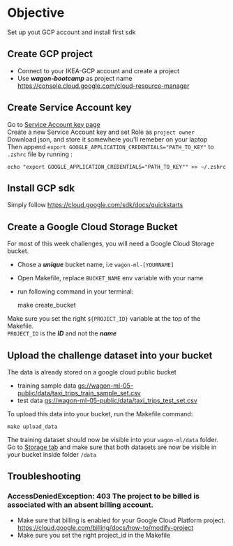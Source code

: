 # Objective

Set up yout GCP account and install first sdk

## Create GCP project

 - Connect to your IKEA-GCP account and create a project
 - Use **_wagon-bootcamp_** as project name
https://console.cloud.google.com/cloud-resource-manager


## Create Service Account key
Go to [Service Account key page](https://console.cloud.google.com/apis/credentials/serviceaccountkey?hl=fr&_ga=2.45500263.-2144345341.1571415069)  
Create a new Service Account key and set Role as `project owner`  
Download json, and store it somewhere you'll remeber on your laptop  
Then append `export GOOGLE_APPLICATION_CREDENTIALS="PATH_TO_KEY"` to `.zshrc` file by running : 


    echo "export GOOGLE_APPLICATION_CREDENTIALS="PATH_TO_KEY"" >> ~/.zshrc

## Install GCP sdk

Simply follow
https://cloud.google.com/sdk/docs/quickstarts

## Create a Google Cloud Storage Bucket

For most of this week challenges, you will need a Google Cloud Storage bucket. 

- Chose a **_unique_** bucket name, i.e `wagon-ml-[YOURNAME]`
- Open Makefile, replace `BUCKET_NAME` env variable with your name
- run following command in your terminal: 


    make create_bucket

Make sure you set the right `${PROJECT_ID}` variable at the top of the Makefile.  
`PROJECT_ID` is the **_ID_** and not the **_name_**

## Upload the challenge dataset into your bucket

The data is already stored on a google cloud public bucket
- training sample data [gs://wagon-ml-05-public/data/taxi_trips_train_sample_set.csv](gs://wagon-ml-05-public/data/taxi_trips_train_sample_set.csv)
- test data [gs://wagon-ml-05-public/data/taxi_trips_test_set.csv](gs://wagon-ml-05-public/data/taxi_trips_test_set.csv)

To upload this data into your bucket, run the Makefile command:

```
make upload_data
```

The training dataset should now be visible into your `wagon-ml/data` folder.
Go to [Storage tab](https://console.cloud.google.com/storage) and make sure that both datasets are now be visible in your bucket inside folder `/data`

## Troubleshooting

### AccessDeniedException: 403 The project to be billed is associated with an absent billing account.

- Make sure that billing is enabled for your Google Cloud Platform project.
https://cloud.google.com/billing/docs/how-to/modify-project
- Make sure you set the right project_id in the Makefile

